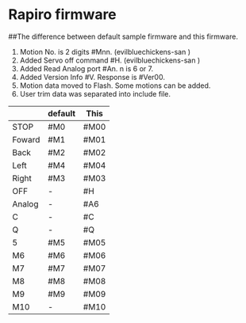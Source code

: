 Rapiro firmware
===============
##The difference between default sample firmware and  this firmware. 
 1. Motion No. is 2 digits #Mnn. (evilbluechickens-san ) 
 2. Added Servo off command #H. (evilbluechickens-san )
 3. Added Read Analog port #An. n is 6 or 7.
 4. Added Version Info #V. Response is #Ver00.
 5. Motion data moved to Flash. Some motions can be added.
 6. User trim data was separated into include file.

|       |default | This |
|-------|-------|------|
|STOP   | #M0   | #M00 |
|Foward | #M1   | #M01 |
|Back   | #M2   | #M02 |
|Left   | #M4   | #M04 |
|Right  | #M3   | #M03 |
|OFF    | -     | #H   |
|Analog | -     | #A6  |
|C      | -     | #C   |
|Q      | -     | #Q   |
|5      | #M5   | #M05 |
|M6     | #M6   | #M06 |
|M7     | #M7   | #M07 |
|M8     | #M8   | #M08 |
|M9     | #M9   | #M09 |
|M10    | -     | #M10 |
